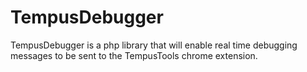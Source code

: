 # TempusDebugger
TempusDebugger is a php library that will enable real time debugging messages to be sent to the TempusTools chrome extension.
